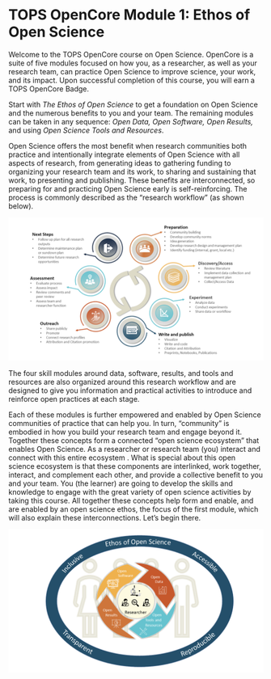 # TOPS OpenCore Module 1: Ethos of Open Science

Welcome to the TOPS OpenCore course on Open Science. OpenCore is a suite of five modules focused on how you, as a researcher, as well as your research team, can practice Open Science to improve science, your work, and its impact. Upon successful completion of this course, you will earn a TOPS OpenCore Badge. 

Start with _The Ethos of Open Science_ to get a foundation on Open Science and the numerous benefits to you and your team. The remaining modules can be taken in any sequence: _Open Data, Open Software, Open Results,_ and using _Open Science Tools and Resources_.

Open Science offers the most benefit when research communities both practice and intentionally integrate elements of Open Science with all aspects of research, from generating ideas to gathering funding to organizing your research team and its work, to sharing and sustaining that work, to presenting and publishing. These benefits are interconnected, so preparing for and practicing Open Science early is self-reinforcing.  The process is commonly described as the “research workflow” (as shown below).

![researcher workflow](../assets/EthosOS_Fig1_RWF.png)


The  four skill modules around data, software, results, and tools and resources are also  organized around this research workflow and are designed to give you information and practical activities to introduce and reinforce open practices at each stage.

Each of these modules is further empowered and enabled by Open Science communities of practice that can help you. In turn, “community” is embodied in how you build your research team and engage beyond it. Together these concepts form a connected “open science ecosystem” that enables Open Science.  As a researcher or research team (you) interact and connect with this entire ecosystem .  What is special about this open science ecosystem is that these components are interlinked, work together, interact, and complement each other, and provide a collective benefit to you and your team.  You (the learner) are going to develop the skills and knowledge to engage with the great variety of open science activities by taking this course. All together these concepts help form and enable, and are enabled by an open science ethos, the focus of the first module, which will also explain these interconnections.  Let’s begin there.

![ecosystem](../assets/EthosOS_Fig2_Ecosystem.png)


```{tableofcontents}
```

